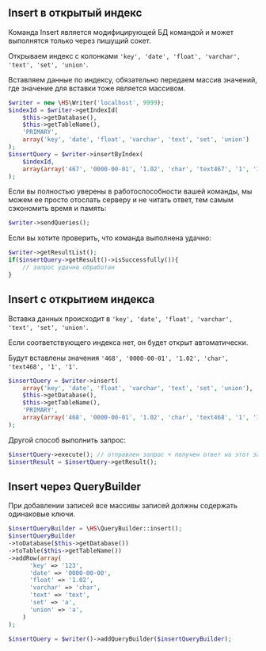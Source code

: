 Insert в открытый индекс
------------
Команда Insert является модифицирующей БД командой и может выполнятся только через пишущий сокет.

Открываем индекс с колонками `'key', 'date', 'float', 'varchar', 'text', 'set', 'union'`.

Вставляем данные по индексу, обязательно передаем массив значений, где значение для вставки тоже является массивом.
```php
$writer = new \HS\Writer('localhost', 9999);
$indexId = $writer->getIndexId(
    $this->getDatabase(),
    $this->getTableName(),
    'PRIMARY',
    array('key', 'date', 'float', 'varchar', 'text', 'set', 'union')
);
$insertQuery = $writer->insertByIndex(
    $indexId,
    array(array('467', '0000-00-01', '1.02', 'char', 'text467', '1', '1'))
);
```
Если вы полностью уверены в работоспособности вашей команды, мы можем ее просто отослать серверу и не читать ответ, тем самым сэкономить время и память:
```php
$writer->sendQueries();
```
Если вы хотите проверить, что команда выполнена удачно:
```php
$writer->getResultList();
if($insertQuery->getResult()->isSuccessfully()){
    // запрос удачно обработан
}
```

Insert с открытием индекса
------------
Вставка данных происходит в `'key', 'date', 'float', 'varchar', 'text', 'set', 'union'`.

Если соответствующего индекса нет, он будет открыт автоматически.

Будут вставлены значения `'468', '0000-00-01', '1.02', 'char', 'text468', '1', '1'`.
```php
$insertQuery = $writer->insert(
    array('key', 'date', 'float', 'varchar', 'text', 'set', 'union'),
    $this->getDatabase(),
    $this->getTableName(),
    'PRIMARY',
    array(array('468', '0000-00-01', '1.02', 'char', 'text468', '1', '1'))
);
```
Другой способ выполнить запрос:
```php
$insertQuery->execute(); // отправлен запрос + получен ответ на этот запрос + все, что было в очереди на отправку
$insertResult = $insertQuery->getResult();
```

Insert через QueryBuilder
------------
При добавлении записей все массивы записей должны содержать одинаковые ключи.

```php
$insertQueryBuilder = \HS\QueryBuilder::insert();
$insertQueryBuilder
->toDatabase($this->getDatabase())
->toTable($this->getTableName())
->addRow(array(
      'key' => '123',
      'date' => '0000-00-00',
      'float' => '1.02',
      'varchar' => 'char',
      'text' => 'text',
      'set' => 'a',
      'union' => 'a',
    )
);

$insertQuery = $writer()->addQueryBuilder($insertQueryBuilder);
```